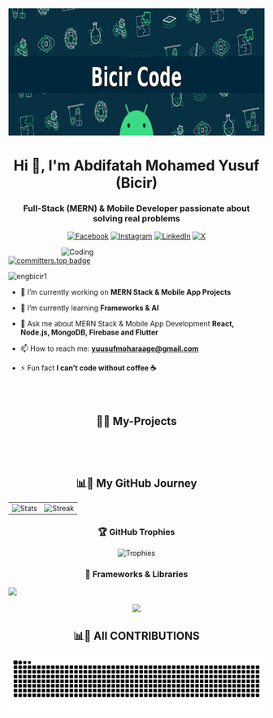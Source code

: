 <img align="" height="250"  alt="Coding" src="/Assets/banner_bicir.gif">

<h1 align="center">Hi 👋, I'm Abdifatah Mohamed Yusuf (Bicir)</h1> 
<h3 align="center">Full-Stack (MERN) & Mobile Developer passionate about solving real problems</h3>
<div align="center">

[![Facebook](https://img.shields.io/badge/Facebook-%231877F2.svg?logo=Facebook&logoColor=white)](https://fb.com/engbicir.so1) 
[![Instagram](https://img.shields.io/badge/Instagram-%23E4405F.svg?logo=Instagram&logoColor=white)](https://instagram.com/engbicir1) 
[![LinkedIn](https://img.shields.io/badge/LinkedIn-%230077B5.svg?logo=linkedin&logoColor=white)](https://so.linkedin.com/in/abdifitaah-mohamed-59b6052b9) 
[![X](https://img.shields.io/badge/Twitter-%231DA1F2.svg?logo=twitter&logoColor=white)](https://twitter.com/engabdifitah23)

</div>
<img align="right" alt="Coding" width="400" src="https://cdn.dribbble.com/users/1162077/screenshots/3848914/programmer.gif">

[![committers.top badge](https://user-badge.committers.top/somalia_public/EngBicir1.svg)](https://user-badge.committers.top/somalia_public/EngBicir1)

<p align="left"> <img src="https://komarev.com/ghpvc/?username=engbicir1&label=Profile%20views&color=0e75b6&style=flat" alt="engbicir1" /> </p>

- 🔭 I’m currently working on **MERN Stack & Mobile App Projects**

- 🌱 I’m currently learning **Frameworks & AI**

- 💬 Ask me about MERN Stack & Mobile App Development **React, Node.js, MongoDB, Firebase and Flutter**

- 📫 How to reach me: **yuusufmoharaage@gmail.com**

- ⚡ Fun fact **I can’t code without coffee ☕**
<br>
<br>
<h2 align="center"> 🚀🧩 My-Projects </h2>
<div align="left">
  <table>
    <tr> 
    </tr>
  </table>
</div>
<br>
<br>

<h2 align="center">📊🚀 My GitHub Journey</h2>
<div align="center">
  <table>
    <tr>
      <td valign="top">
        <img alt="Stats" src="https://github-readme-stats.vercel.app/api?username=engbicir1&show_icons=true&count_private=true&hide_border=true&theme=radical"  width="420">  
      </td>
      <td valign="top">
        <img alt="Streak" src="https://streak-stats.demolab.com?user=EngBicir1&theme=radical&hide_border=true&v=3" width="420">
      </td>
    </tr>
  </table>
</div>
<h3 align="center">🏆 GitHub Trophies</h3>
<div align="center">
  <img src="https://github-profile-trophy.vercel.app/?username=engbicir1&theme=tokyonight&row=1" alt="Trophies" />
</div>
<!-- Tech Stack -->
<h3 align="center">🚀 Frameworks & Libraries</h3>

<p align="left">
  <!-- Row 1 -->
  <img src="https://skillicons.dev/icons?i=react,next,redux,angular,vue,bootstrap,tailwind,flutter,reactnative&theme=dark" />
</p>
<p align="center">
  <!-- Row 2 -->
  <img src="https://skillicons.dev/icons?i=django,spring,laravel,dotnet,nestjs,express,nodejs,tensorflow,pytorch&theme=dark" />
</p>

  <h2 align="center">📊🚀 All CONTRIBUTIONS </h2>

![Snake animation](https://github.com/EngBicir1/EngBicir1/blob/output/github-snake.svg)
